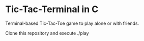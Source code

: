 # Tic-Tac-Terminal in C
Terminal-based Tic-Tac-Toe game to play alone or with friends. 

Clone this repository and execute ./play
